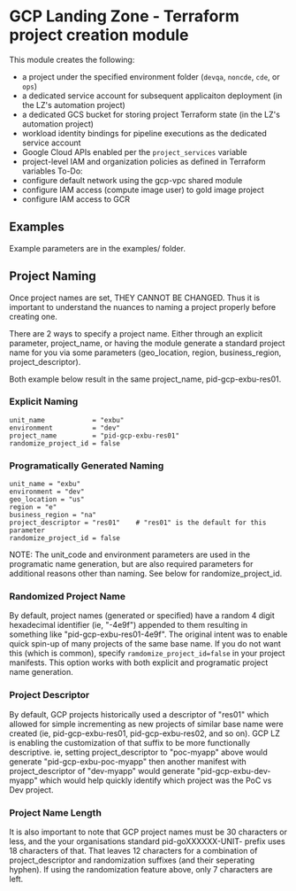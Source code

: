 # GCP Landing Zone - Terraform project creation module
This module creates the following:
* a project under the specified environment folder (`devqa`, `noncde`, `cde`, or `ops`)
* a dedicated service account for subsequent applicaiton deployment (in the LZ's automation project)
* a dedicated GCS bucket for storing project Terraform state (in the LZ's automation project)
* workload identity bindings for pipeline executions as the dedicated service account
* Google Cloud APIs enabled per the `project_services` variable
* project-level IAM and organization policies as defined in Terraform variables
To-Do:
* configure default network using the gcp-vpc shared module
* configure IAM access (compute image user) to gold image project
* configure IAM access to GCR

## Examples
Example parameters are in the examples/ folder.

## Project Naming
Once project names are set, THEY CANNOT BE CHANGED.  Thus it is important to understand the nuances to naming a project properly before creating one.

There are 2 ways to specify a project name.  Either through an explicit parameter, project_name, or having the module generate a standard project name for you via some parameters (geo_location, region, business_region, project_descriptor).  

Both example below result in the same project_name, pid-gcp-exbu-res01.

### Explicit Naming
```hcl
unit_name            = "exbu"
environment          = "dev"
project_name         = "pid-gcp-exbu-res01"
randomize_project_id = false
```

### Programatically Generated Naming
```hcl
unit_name = "exbu"
environment = "dev"
geo_location = "us"
region = "e"
business_region = "na"
project_descriptor = "res01"    # "res01" is the default for this parameter
randomize_project_id = false
```
NOTE: The unit_code and environment parameters are used in the programatic name generation, but are also required parameters for additional reasons other than naming.  See below for randomize_project_id.

### Randomized Project Name
By default, project names (generated or specified) have a random 4 digit hexadecimal identifier (ie, "-4e9f") appended to them resulting in something like "pid-gcp-exbu-res01-4e9f".  The original intent was to enable quick spin-up of many projects of the same base name.  If you do not want this (which is common), specify `ramdomize_project_id=false` in your project manifests.  This option works with both explicit and programatic project name generation.

### Project Descriptor
By default, GCP projects historically used a descriptor of "res01" which allowed for simple incrementing as new projects of similar base name were created (ie, pid-gcp-exbu-res01, pid-gcp-exbu-res02, and so on).  GCP LZ is enabling the customization of that suffix to be more functionally descriptive.  ie, setting project_descriptor to "poc-myapp" above would generate "pid-gcp-exbu-poc-myapp" then another manifest with project_descriptor of "dev-myapp" would generate "pid-gcp-exbu-dev-myapp" which would help quickly identify which project was the PoC vs Dev project. 

### Project Name Length
It is also important to note that GCP project names must be 30 characters or less, and the your organisations standard pid-goXXXXXX-UNIT- prefix uses 18 characters of that.  That leaves 12 characters for a combination of project_descriptor and randomization suffixes (and their seperating hyphen).  If using the randomization feature above, only 7 characters are left.